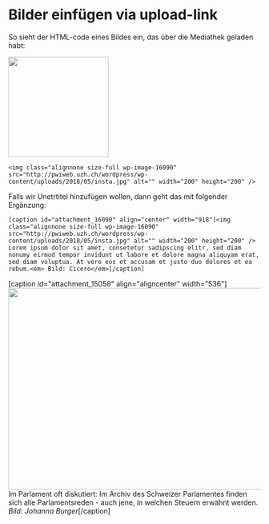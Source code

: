 
# Bilder einfügen via upload-link

So sieht der HTML-code eines Bildes ein, das über die Mediathek geladen habt:


<img class="alignnone size-full wp-image-16090" src="http://pwiweb.uzh.ch/wordpress/wp-content/uploads/2018/05/insta.jpg" alt="" width="200" height="200" />

```
<img class="alignnone size-full wp-image-16090" src="http://pwiweb.uzh.ch/wordpress/wp-content/uploads/2018/05/insta.jpg" alt="" width="200" height="200" />

```

Falls wir Unetrtitel hinzufügen wollen, dann geht das mit folgender Ergänzung:

```
[caption id="attachment_16090" align="center" width="918"]<img class="alignnone size-full wp-image-16090" src="http://pwiweb.uzh.ch/wordpress/wp-content/uploads/2018/05/insta.jpg" alt="" width="200" height="200" /> Lorem ipsum dolor sit amet, consetetur sadipscing elitr, sed diam nonumy eirmod tempor invidunt ut labore et dolore magna aliquyam erat, sed diam voluptua. At vero eos et accusam et justo duo dolores et ea rebum.<em> Bild: Cicero</em>[/caption]
```

[caption id="attachment_15058" align="aligncenter" width="536"]<img class="wp-image-15058" src="http://pwiweb.uzh.ch/wordpress/wp-content/uploads/2018/05/DSC08754-2-1-1024x768.jpg" alt="" width="536" height="402" /> Im Parlament oft diskutiert: Im Archiv des Schweizer Parlamentes finden sich alle Parlamentsreden - auch jene, in welchen Steuern erwähnt werden.<em> Bild: Johanna Burger</em>[/caption]
